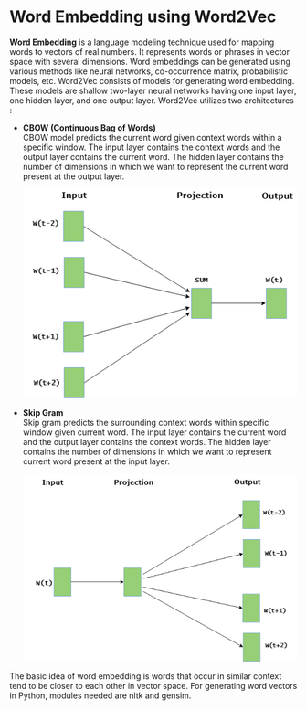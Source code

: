 # Word Embedding using Word2Vec

**Word Embedding** is a language modeling technique used for mapping words to vectors of real numbers. It represents words or phrases in vector space with several dimensions. Word embeddings can be generated using various methods like neural networks, co-occurrence matrix, probabilistic models, etc. Word2Vec consists of models for generating word embedding. These models are shallow two-layer neural networks having one input layer, one hidden layer, and one output layer. Word2Vec utilizes two architectures :

- **CBOW (Continuous Bag of Words)** <br />
  CBOW model predicts the current word given context words within a specific window. The input layer contains the context words and the output layer contains the current word. The hidden layer contains the number of dimensions in which we want to represent the current word present at the output layer.

  <img src="cbow.png" />

- **Skip Gram** <br />
  Skip gram predicts the surrounding context words within specific window given current word. The input layer contains the current word and the output layer contains the context words. The hidden layer contains the number of dimensions in which we want to represent current word present at the input layer.

  <img src="skip_gram.png" />

The basic idea of word embedding is words that occur in similar context tend to be closer to each other in vector space. For generating word vectors in Python, modules needed are nltk and gensim.

